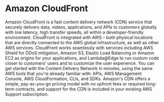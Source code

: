 # Amazon CloudFront
Amazon CloudFront is a fast content delivery network (CDN) service that securely delivers data,
videos, applications, and APIs to customers globally with low latency, high transfer speeds, all within a
developer-friendly environment. CloudFront is integrated with AWS – both physical locations that are
directly connected to the AWS global infrastructure, as well as other AWS services. CloudFront works
seamlessly with services including AWS Shield for DDoS mitigation, Amazon S3, Elastic Load Balancing or
Amazon EC2 as origins for your applications, and Lambda@Edge to run custom code closer to customers’
users and to customize the user experience.
You can get started with the Content Delivery Network in minutes, using the same AWS tools that you're
already familiar with: APIs, AWS Management Console, AWS CloudFormation, CLIs, and SDKs. Amazon's
CDN offers a simple, pay-as-you-go pricing model with no upfront fees or required long-term contracts,
and support for the CDN is included in your existing AWS Support subscription.